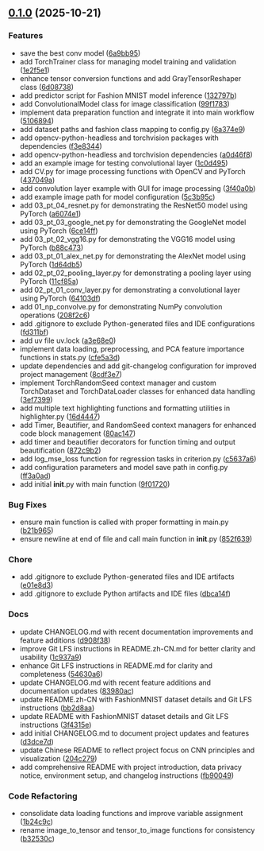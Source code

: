 <!-- insertion marker -->
<a name="0.1.0"></a>

## [0.1.0](https://github.com///compare/8f3a7d2798b3cbb17bd908be6d0f438bb64e45d7...0.1.0) (2025-10-21)

### Features

- save the best conv model ([6a9bb95](https://github.com///commit/6a9bb956a86a6c10b347432803f3479036de357d))
- add TorchTrainer class for managing model training and validation ([1e2f5e1](https://github.com///commit/1e2f5e11c191c46a0b1b94f139d83ff5c35a3fdb))
- enhance tensor conversion functions and add GrayTensorReshaper class ([6d08738](https://github.com///commit/6d08738288ff874fb2f6243a0fb0cfbbf2862644))
- add predictor script for Fashion MNIST model inference ([132797b](https://github.com///commit/132797b80cfd5326977c0c446696fa2e4c7ded01))
- add ConvolutionalModel class for image classification ([99f1783](https://github.com///commit/99f1783d3cbbbee96cf68fa7ff1b7fff41b2a1f3))
- implement data preparation function and integrate it into main workflow ([5106894](https://github.com///commit/51068948c961a9cae414d6445eacd4bba64ebc34))
- add dataset paths and fashion class mapping to config.py ([6a374e9](https://github.com///commit/6a374e98adbe8f199669199035c48166d02e1d32))
- add opencv-python-headless and torchvision packages with dependencies ([f3e8344](https://github.com///commit/f3e834475e68176dfe4fc85ae0d7deedeec271d4))
- add opencv-python-headless and torchvision dependencies ([a0d46f8](https://github.com///commit/a0d46f8f36b4e7600dc48e982161432b7f6609b9))
- add an example image for testing convolutional layer ([1c0d495](https://github.com///commit/1c0d495bda9a7f67364091894833155ab9458e0f))
- add CV.py for image processing functions with OpenCV and PyTorch ([437049a](https://github.com///commit/437049a780369580c4b0c28bb10b3eb54228336c))
- add convolution layer example with GUI for image processing ([3f40a0b](https://github.com///commit/3f40a0b3acfb3225d3e4b0ab5c73a7b438553476))
- add example image path for model configuration ([5c3b95c](https://github.com///commit/5c3b95c2f6fdcfbd49850c9ab43f7cc2e323116b))
- add 03_pt_04_resnet.py for demonstrating the ResNet50 model using PyTorch ([a6074e1](https://github.com///commit/a6074e13221f1eff5642234060bc15eb4c0e5c30))
- add 03_pt_03_google_net.py for demonstrating the GoogleNet model using PyTorch ([6ce14ff](https://github.com///commit/6ce14ffa4ade3f9f210ef64b1eeaf5a8595e1145))
- add 03_pt_02_vgg16.py for demonstrating the VGG16 model using PyTorch ([b88c473](https://github.com///commit/b88c473e60cf0786fd60a92ac92859971823c5d6))
- add 03_pt_01_alex_net.py for demonstrating the AlexNet model using PyTorch ([1d64db5](https://github.com///commit/1d64db573e6d49661e3bbc4749e65cb6a0891ee7))
- add 02_pt_02_pooling_layer.py for demonstrating a pooling layer using PyTorch ([11cf85a](https://github.com///commit/11cf85af09706f2ae9eb8be05d08765565050654))
- add 02_pt_01_conv_layer.py for demonstrating a convolutional layer using PyTorch ([64103df](https://github.com///commit/64103df8c1b0a66d2105006716149b3fcbf5b363))
- add 01_np_convolve.py for demonstrating NumPy convolution operations ([208f2c6](https://github.com///commit/208f2c6e9ee1797b3c8b9e980ca74b4e22b9b708))
- add .gitignore to exclude Python-generated files and IDE configurations ([fd311bf](https://github.com///commit/fd311bfe6e483022253a4acdd057e42995ad6c92))
- add uv file uv.lock ([a3e68e0](https://github.com///commit/a3e68e04a204f42eb7a9f4c069e5b97a2a002e36))
- implement data loading, preprocessing, and PCA feature importance functions in stats.py ([cfe5a3d](https://github.com///commit/cfe5a3d41cbf4a9be28c0eaddba78bf0c38c4b55))
- update dependencies and add git-changelog configuration for improved project management ([8cdf3e7](https://github.com///commit/8cdf3e72f53d8dcae7345b366358708955e0d2ed))
- implement TorchRandomSeed context manager and custom TorchDataset and TorchDataLoader classes for enhanced data handling ([3ef7399](https://github.com///commit/3ef7399ba37ce1246b70f0bd688a7fd8a56814d3))
- add multiple text highlighting functions and formatting utilities in highlighter.py ([16d4447](https://github.com///commit/16d4447b443f6376dbc36c31f3465dbc9280e8d5))
- add Timer, Beautifier, and RandomSeed context managers for enhanced code block management ([80ac147](https://github.com///commit/80ac147539ceb7440d519ac4cac98a267f132c18))
- add timer and beautifier decorators for function timing and output beautification ([872c9b2](https://github.com///commit/872c9b2e6cf0b282075e51821ba1961f0d7c488c))
- add log_mse_loss function for regression tasks in criterion.py ([c5637a6](https://github.com///commit/c5637a6d23d8fe25f01fa4dc55f275f824039fe5))
- add configuration parameters and model save path in config.py ([ff3a0ad](https://github.com///commit/ff3a0adcb0a8695df1e33b8b58270d33b34c4810))
- add initial __init__.py with main function ([9f01720](https://github.com///commit/9f017201da194795177ab693506e1e604477ee79))

### Bug Fixes

- ensure main function is called with proper formatting in main.py ([b21b965](https://github.com///commit/b21b965a63bb6b2da3ab673cdb6868e5ad315008))
- ensure newline at end of file and call main function in __init__.py ([852f639](https://github.com///commit/852f63913e3518572e057b39eef2c7ccbc1a1e94))

### Chore

- add .gitignore to exclude Python-generated files and IDE artifacts ([e01e8d3](https://github.com///commit/e01e8d376ddf4447023c75a24386f0040b11d414))
- add .gitignore to exclude Python artifacts and IDE files ([dbca14f](https://github.com///commit/dbca14f036e173ed67b52f4914d818c4f11073f5))

### Docs

- update CHANGELOG.md with recent documentation improvements and feature additions ([d908f38](https://github.com///commit/d908f388d30ac3045b0362ecffca5a58abdba574))
- improve Git LFS instructions in README.zh-CN.md for better clarity and usability ([1c937a9](https://github.com///commit/1c937a95176ee60858237f7a7c9dfb74fd3e807f))
- enhance Git LFS instructions in README.md for clarity and completeness ([54630a6](https://github.com///commit/54630a69c6520caef5d07a32b76ea7e74556dcbb))
- update CHANGELOG.md with recent feature additions and documentation updates ([83980ac](https://github.com///commit/83980ac563b9afa7a5ca4a1585c7f9a392e5d5cf))
- update README.zh-CN with FashionMNIST dataset details and Git LFS instructions ([bb2d8aa](https://github.com///commit/bb2d8aa1ba2772fbe4fd1fb89ccd9b0cc4d12af2))
- update README with FashionMNIST dataset details and Git LFS instructions ([3f4315e](https://github.com///commit/3f4315edbfbbe9b94924479d15cc4de75f8481e5))
- add initial CHANGELOG.md to document project updates and features ([d3dce7d](https://github.com///commit/d3dce7d2cad2870c16707fe4b0555d0ff4edb5ec))
- update Chinese README to reflect project focus on CNN principles and visualization ([204c279](https://github.com///commit/204c2794536aa852125f9d73a97cf94165573937))
- add comprehensive README with project introduction, data privacy notice, environment setup, and changelog instructions ([fb90049](https://github.com///commit/fb90049edf59d04ab420b9df368af1c6aac82170))

### Code Refactoring

- consolidate data loading functions and improve variable assignment ([1b24c9c](https://github.com///commit/1b24c9c708a5e86b33b80faca89db04b95054b33))
- rename image_to_tensor and tensor_to_image functions for consistency ([b32530c](https://github.com///commit/b32530c2193c19ea2b4df2e118e31aebce4a7628))

